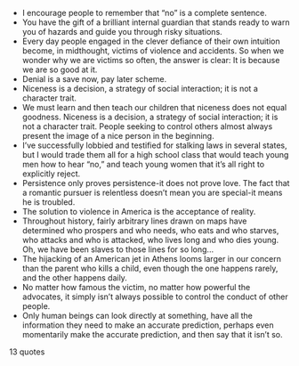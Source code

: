  - I encourage people to remember that “no” is a complete sentence.
 - You have the gift of a brilliant internal guardian that stands ready to warn you of hazards and guide you through risky situations.
 - Every day people engaged in the clever defiance of their own intuition become, in midthought, victims of violence and accidents. So when we wonder why we are victims so often, the answer is clear: It is because we are so good at it.
 - Denial is a save now, pay later scheme.
 - Niceness is a decision, a strategy of social interaction; it is not a character trait.
 - We must learn and then teach our children that niceness does not equal goodness. Niceness is a decision, a strategy of social interaction; it is not a character trait. People seeking to control others almost always present the image of a nice person in the beginning.
 - I’ve successfully lobbied and testified for stalking laws in several states, but I would trade them all for a high school class that would teach young men how to hear “no,” and teach young women that it’s all right to explicitly reject.
 - Persistence only proves persistence-it does not prove love. The fact that a romantic pursuer is relentless doesn’t mean you are special-it means he is troubled.
 - The solution to violence in America is the acceptance of reality.
 - Throughout history, fairly arbitrary lines drawn on maps have determined who prospers and who needs, who eats and who starves, who attacks and who is attacked, who lives long and who dies young. Oh, we have been slaves to those lines for so long...
 - The hijacking of an American jet in Athens looms larger in our concern than the parent who kills a child, even though the one happens rarely, and the other happens daily.
 - No matter how famous the victim, no matter how powerful the advocates, it simply isn’t always possible to control the conduct of other people.
 - Only human beings can look directly at something, have all the information they need to make an accurate prediction, perhaps even momentarily make the accurate prediction, and then say that it isn’t so.

13 quotes